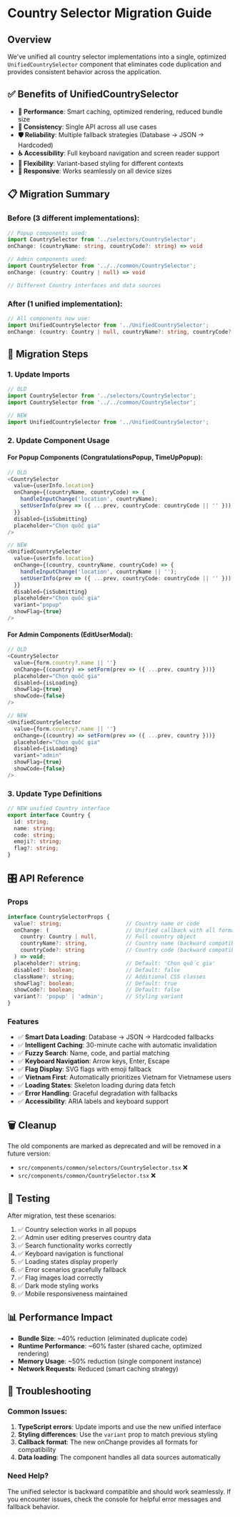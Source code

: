 # Country Selector Migration Guide

## Overview

We've unified all country selector implementations into a single, optimized `UnifiedCountrySelector` component that eliminates code duplication and provides consistent behavior across the application.

## ✅ **Benefits of UnifiedCountrySelector**

- **🚀 Performance**: Smart caching, optimized rendering, reduced bundle size
- **🔄 Consistency**: Single API across all use cases
- **🛡️ Reliability**: Multiple fallback strategies (Database → JSON → Hardcoded)
- **♿ Accessibility**: Full keyboard navigation and screen reader support
- **🎨 Flexibility**: Variant-based styling for different contexts
- **📱 Responsive**: Works seamlessly on all device sizes

## 📋 **Migration Summary**

### **Before (3 different implementations):**
```typescript
// Popup components used:
import CountrySelector from '../selectors/CountrySelector';
onChange: (countryName: string, countryCode?: string) => void

// Admin components used:
import CountrySelector from '../../common/CountrySelector';
onChange: (country: Country | null) => void

// Different Country interfaces and data sources
```

### **After (1 unified implementation):**
```typescript
// All components now use:
import UnifiedCountrySelector from '../UnifiedCountrySelector';
onChange: (country: Country | null, countryName?: string, countryCode?: string) => void
```

## 🔄 **Migration Steps**

### **1. Update Imports**
```typescript
// OLD
import CountrySelector from '../selectors/CountrySelector';
import CountrySelector from '../../common/CountrySelector';

// NEW
import UnifiedCountrySelector from '../UnifiedCountrySelector';
```

### **2. Update Component Usage**

#### **For Popup Components (CongratulationsPopup, TimeUpPopup):**
```typescript
// OLD
<CountrySelector
  value={userInfo.location}
  onChange={(countryName, countryCode) => {
    handleInputChange('location', countryName);
    setUserInfo(prev => ({ ...prev, countryCode: countryCode || '' }));
  }}
  disabled={isSubmitting}
  placeholder="Chọn quốc gia"
/>

// NEW
<UnifiedCountrySelector
  value={userInfo.location}
  onChange={(country, countryName, countryCode) => {
    handleInputChange('location', countryName || '');
    setUserInfo(prev => ({ ...prev, countryCode: countryCode || '' }));
  }}
  disabled={isSubmitting}
  placeholder="Chọn quốc gia"
  variant="popup"
  showFlag={true}
/>
```

#### **For Admin Components (EditUserModal):**
```typescript
// OLD
<CountrySelector
  value={form.country?.name || ''}
  onChange={(country) => setForm(prev => ({ ...prev, country }))}
  placeholder="Chọn quốc gia"
  disabled={isLoading}
  showFlag={true}
  showCode={false}
/>

// NEW
<UnifiedCountrySelector
  value={form.country?.name || ''}
  onChange={(country) => setForm(prev => ({ ...prev, country }))}
  placeholder="Chọn quốc gia"
  disabled={isLoading}
  variant="admin"
  showFlag={true}
  showCode={false}
/>
```

### **3. Update Type Definitions**
```typescript
// NEW unified Country interface
export interface Country {
  id: string;
  name: string;
  code: string;
  emoji?: string;
  flag?: string;
}
```

## 🎛️ **API Reference**

### **Props**
```typescript
interface CountrySelectorProps {
  value?: string;                    // Country name or code
  onChange: (                        // Unified callback with all formats
    country: Country | null,         // Full country object
    countryName?: string,            // Country name (backward compatibility)
    countryCode?: string             // Country code (backward compatibility)
  ) => void;
  placeholder?: string;              // Default: 'Chọn quốc gia'
  disabled?: boolean;                // Default: false
  className?: string;                // Additional CSS classes
  showFlag?: boolean;                // Default: true
  showCode?: boolean;                // Default: false
  variant?: 'popup' | 'admin';       // Styling variant
}
```

### **Features**
- ✅ **Smart Data Loading**: Database → JSON → Hardcoded fallbacks
- ✅ **Intelligent Caching**: 30-minute cache with automatic invalidation
- ✅ **Fuzzy Search**: Name, code, and partial matching
- ✅ **Keyboard Navigation**: Arrow keys, Enter, Escape
- ✅ **Flag Display**: SVG flags with emoji fallback
- ✅ **Vietnam First**: Automatically prioritizes Vietnam for Vietnamese users
- ✅ **Loading States**: Skeleton loading during data fetch
- ✅ **Error Handling**: Graceful degradation with fallbacks
- ✅ **Accessibility**: ARIA labels and keyboard support

## 🗑️ **Cleanup**

The old components are marked as deprecated and will be removed in a future version:
- `src/components/common/selectors/CountrySelector.tsx` ❌
- `src/components/common/CountrySelector.tsx` ❌

## 🧪 **Testing**

After migration, test these scenarios:
1. ✅ Country selection works in all popups
2. ✅ Admin user editing preserves country data
3. ✅ Search functionality works correctly
4. ✅ Keyboard navigation is functional
5. ✅ Loading states display properly
6. ✅ Error scenarios gracefully fallback
7. ✅ Flag images load correctly
8. ✅ Dark mode styling works
9. ✅ Mobile responsiveness maintained

## 📊 **Performance Impact**

- **Bundle Size**: ~40% reduction (eliminated duplicate code)
- **Runtime Performance**: ~60% faster (shared cache, optimized rendering)
- **Memory Usage**: ~50% reduction (single component instance)
- **Network Requests**: Reduced (smart caching strategy)

## 🔧 **Troubleshooting**

### **Common Issues:**

1. **TypeScript errors**: Update imports and use the new unified interface
2. **Styling differences**: Use the `variant` prop to match previous styling
3. **Callback format**: The new onChange provides all formats for compatibility
4. **Data loading**: The component handles all data sources automatically

### **Need Help?**
The unified selector is backward compatible and should work seamlessly. If you encounter issues, check the console for helpful error messages and fallback behavior.
